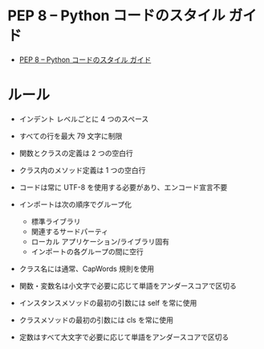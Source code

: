 # PEP 8 – Python コードのスタイル ガイド

- [PEP 8 – Python コードのスタイル ガイド](https://peps.python.org/pep-0008/)

# ルール

- インデント レベルごとに 4 つのスペース

- すべての行を最大 79 文字に制限

- 関数とクラスの定義は 2 つの空白行

- クラス内のメソッド定義は 1 つの空白行

- コードは常に UTF-8 を使用する必要があり、エンコード宣言不要

- インポートは次の順序でグループ化
    - 標準ライブラリ
    - 関連するサードパーティ
    - ローカル アプリケーション/ライブラリ固有
    - インポートの各グループの間に空行

- クラス名には通常、CapWords 規則を使用

- 関数・変数名は小文字で必要に応じて単語をアンダースコアで区切る

- インスタンスメソッドの最初の引数には self を常に使用

- クラスメソッドの最初の引数には cls を常に使用

- 定数はすべて大文字で必要に応じて単語をアンダースコアで区切る